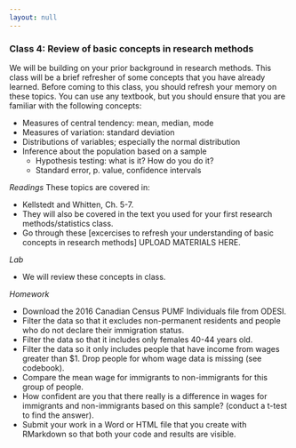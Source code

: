 ```yaml
---
layout: null
---
```

### Class 4: Review of basic concepts in research methods
We will be building on your prior background in research methods.  This class will be a brief refresher of some concepts that you have already learned.  Before coming to this class, you should refresh your memory on these topics.  You can use any textbook, but you should ensure that you are familiar with the following concepts:
- Measures of central tendency: mean, median, mode
- Measures of variation: standard deviation
- Distributions of variables; especially the normal distribution
- Inference about the population based on a sample
  - Hypothesis testing: what is it? How do you do it?
  - Standard error, p. value, confidence intervals

*Readings*
These topics are covered in:
- Kellstedt and Whitten, Ch. 5-7.
- They will also be covered in the text you used for your first research methods/statistics class.
- Go through these [excercises to refresh your understanding of basic concepts in research methods] UPLOAD MATERIALS HERE.

*Lab*
- We will review these concepts in class.

*Homework*
- Download the 2016 Canadian Census PUMF Individuals file from ODESI.
- Filter the data so that it excludes non-permanent residents and people who do not declare their immigration status.
- Filter the data so that it includes only females 40-44 years old.
- Filter the data so it only includes people that have income from wages greater than $1. Drop people for whom wage data is missing (see codebook).
- Compare the mean wage for immigrants to non-immigrants for this group of people.
- How confident are you that there really is a difference in wages for immigrants and non-immigrants based on this sample? (conduct a t-test to find the answer).
- Submit your work in a Word or HTML file that you create with RMarkdown so that both your code and results are visible.
